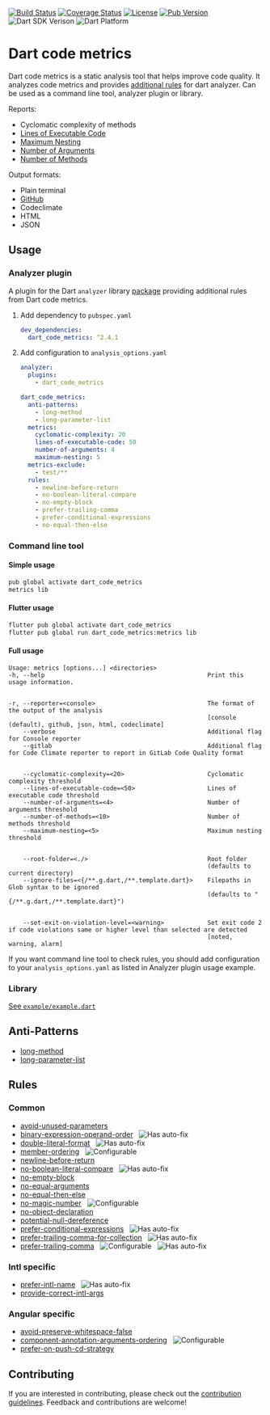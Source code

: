 [![Build Status](https://github.com/wrike/metrics/workflows/build/badge.svg)](https://github.com/wrike/dart-code-metrics/)
[![Coverage Status](https://coveralls.io/repos/github/wrike/dart-code-metrics/badge.svg?branch=master)](https://coveralls.io/github/wrike/dart-code-metrics?branch=master)
[![License](https://badgen.net/pub/license/dart_code_metrics)](https://github.com/wrike/dart-code-metrics/blob/master/LICENSE)
[![Pub Version](https://badgen.net/pub/v/dart_code_metrics)](https://pub.dev/packages/dart_code_metrics/)
![Dart SDK Verison](https://badgen.net/pub/sdk-version/dart_code_metrics)
![Dart Platform](https://badgen.net/pub/dart-platform/dart_code_metrics)

# Dart code metrics

Dart code metrics is a static analysis tool that helps improve code quality. It analyzes code metrics and provides [additional rules](https://github.com/wrike/dart-code-metrics#rules) for dart analyzer.
Can be used as a command line tool, analyzer plugin or library.

Reports:

- Cyclomatic complexity of methods
- [Lines of Executable Code](https://github.com/wrike/dart-code-metrics/blob/master/doc/metrics/lines-of-executable-code.md)
- [Maximum Nesting](https://github.com/wrike/dart-code-metrics/blob/master/doc/metrics/maximum-nesting.md)
- [Number of Arguments](https://github.com/wrike/dart-code-metrics/blob/master/doc/metrics.md#number-of-arguments)
- [Number of Methods](https://github.com/wrike/dart-code-metrics/blob/master/doc/metrics.md#number-of-methods)

Output formats:

- Plain terminal
- [GitHub](https://github.com/wrike/dart-code-metrics/blob/master/doc/reporters/github-reporter.md)
- Codeclimate
- HTML
- JSON

## Usage

### Analyzer plugin

A plugin for the Dart `analyzer` library [package](https://pub.dev/packages/dart_code_metrics) providing additional rules from Dart code metrics.

1. Add dependency to `pubspec.yaml`

    ```yaml
    dev_dependencies:
      dart_code_metrics: ^2.4.1
    ```

2. Add configuration to `analysis_options.yaml`

    ```yaml
    analyzer:
      plugins:
        - dart_code_metrics

    dart_code_metrics:
      anti-patterns:
        - long-method
        - long-parameter-list
      metrics:
        cyclomatic-complexity: 20
        lines-of-executable-code: 50
        number-of-arguments: 4
        maximum-nesting: 5
      metrics-exclude:
        - test/**
      rules:
        - newline-before-return
        - no-boolean-literal-compare
        - no-empty-block
        - prefer-trailing-comma
        - prefer-conditional-expressions
        - no-equal-then-else

### Command line tool

#### Simple usage

```bash
pub global activate dart_code_metrics
metrics lib
```

#### Flutter usage

```bash
flutter pub global activate dart_code_metrics
flutter pub global run dart_code_metrics:metrics lib
```

#### Full usage

```text
Usage: metrics [options...] <directories>
-h, --help                                             Print this usage information.


-r, --reporter=<console>                               The format of the output of the analysis
                                                       [console (default), github, json, html, codeclimate]
    --verbose                                          Additional flag for Console reporter
    --gitlab                                           Additional flag for Code Climate reporter to report in GitLab Code Quality format


    --cyclomatic-complexity=<20>                       Cyclomatic complexity threshold
    --lines-of-executable-code=<50>                    Lines of executable code threshold
    --number-of-arguments=<4>                          Number of arguments threshold
    --number-of-methods=<10>                           Number of methods threshold
    --maximum-nesting=<5>                              Maximum nesting threshold


    --root-folder=<./>                                 Root folder
                                                       (defaults to current directory)
    --ignore-files=<{/**.g.dart,/**.template.dart}>    Filepaths in Glob syntax to be ignored
                                                       (defaults to "{/**.g.dart,/**.template.dart}")


    --set-exit-on-violation-level=<warning>            Set exit code 2 if code violations same or higher level than selected are detected
                                                       [noted, warning, alarm]
```

If you want command line tool to check rules, you should add configuration to your `analysis_options.yaml` as listed in Analyzer plugin usage example.

### Library

[See `example/example.dart`](https://github.com/wrike/dart-code-metrics/blob/master/example/example.dart)

## Anti-Patterns

- [long-method](https://github.com/wrike/dart-code-metrics/blob/master/doc/anti-patterns/long-method.md)
- [long-parameter-list](https://github.com/wrike/dart-code-metrics/blob/master/doc/anti-patterns/long-parameter-list.md)

## Rules

### Common

- [avoid-unused-parameters](https://github.com/wrike/dart-code-metrics/blob/master/doc/rules/avoid_unused_parameters.md)
- [binary-expression-operand-order](https://github.com/wrike/dart-code-metrics/blob/master/doc/rules/binary_expression_operand_order.md) &nbsp; ![Has auto-fix](https://img.shields.io/badge/-has%20auto--fix-success)
- [double-literal-format](https://github.com/wrike/dart-code-metrics/blob/master/doc/rules/double_literal_format.md) &nbsp; ![Has auto-fix](https://img.shields.io/badge/-has%20auto--fix-success)
- [member-ordering](https://github.com/wrike/dart-code-metrics/blob/master/doc/rules/member_ordering.md) &nbsp; ![Configurable](https://img.shields.io/badge/-configurable-informational)
- [newline-before-return](https://github.com/wrike/dart-code-metrics/blob/master/doc/rules/newline_before_return.md)
- [no-boolean-literal-compare](https://github.com/wrike/dart-code-metrics/blob/master/doc/rules/no_boolean_literal_compare.md) &nbsp; ![Has auto-fix](https://img.shields.io/badge/-has%20auto--fix-success)
- [no-empty-block](https://github.com/wrike/dart-code-metrics/blob/master/doc/rules/no_empty_block.md)
- [no-equal-arguments](https://github.com/wrike/dart-code-metrics/blob/master/doc/rules/no_equal_arguments.md)
- [no-equal-then-else](https://github.com/wrike/dart-code-metrics/blob/master/doc/rules/no_equal_then_else.md)
- [no-magic-number](https://github.com/wrike/dart-code-metrics/blob/master/doc/rules/no_magic_number.md) &nbsp; ![Configurable](https://img.shields.io/badge/-configurable-informational)
- [no-object-declaration](https://github.com/wrike/dart-code-metrics/blob/master/doc/rules/no_object_declaration.md)
- [potential-null-dereference](https://github.com/wrike/dart-code-metrics/blob/master/doc/rules/potential_null_dereference.md)
- [prefer-conditional-expressions](https://github.com/wrike/dart-code-metrics/blob/master/doc/rules/prefer_conditional_expressions.md) &nbsp; ![Has auto-fix](https://img.shields.io/badge/-has%20auto--fix-success)
- [prefer-trailing-comma-for-collection](https://github.com/wrike/dart-code-metrics/blob/master/doc/rules/prefer_trailing_comma_for_collection.md) &nbsp; ![Has auto-fix](https://img.shields.io/badge/-has%20auto--fix-success)
- [prefer-trailing-comma](https://github.com/wrike/dart-code-metrics/blob/master/doc/rules/prefer_trailing_comma.md) &nbsp; ![Configurable](https://img.shields.io/badge/-configurable-informational) &nbsp; ![Has auto-fix](https://img.shields.io/badge/-has%20auto--fix-success)

### Intl specific

- [prefer-intl-name](https://github.com/wrike/dart-code-metrics/blob/master/doc/rules/prefer_intl_name.md) &nbsp; ![Has auto-fix](https://img.shields.io/badge/-has%20auto--fix-success)
- [provide-correct-intl-args](https://github.com/wrike/dart-code-metrics/blob/master/doc/rules/provide_correct_intl_args.md)

### Angular specific

- [avoid-preserve-whitespace-false](https://github.com/wrike/dart-code-metrics/blob/master/doc/rules/avoid_preserve_whitespace_false.md)
- [component-annotation-arguments-ordering](https://github.com/wrike/dart-code-metrics/blob/master/doc/rules/component_annotation_arguments_ordering.md) &nbsp; ![Configurable](https://img.shields.io/badge/-configurable-informational)
- [prefer-on-push-cd-strategy](https://github.com/wrike/dart-code-metrics/blob/master/doc/rules/prefer_on_push_cd_strategy.md)

## Contributing

If you are interested in contributing, please check out the [contribution guidelines](https://github.com/wrike/dart-code-metrics/blob/master/CONTRIBUTING.md). Feedback and contributions are welcome!
